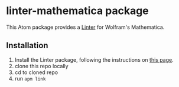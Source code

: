 # linter-mathematica package

This Atom package provides a [Linter](https://atom.io/packages/linter) for Wolfram's Mathematica.

## Installation

1. Install the Linter package, following the instructions on [this page](https://atom.io/packages/linter).
2. clone this repo locally
3. cd to cloned repo
4. run `apm link`